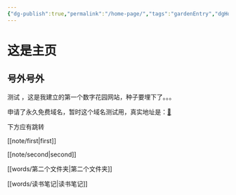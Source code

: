 ```yaml
---
{"dg-publish":true,"permalink":"/home-page/","tags":"gardenEntry","dgHomeLink":true,"dgPassFrontmatter":false,"dgShowBacklinks":false,"dgShowLocalGraph":true,"dgShowInlineTitle":false}
---
```



# 这是主页
## 号外号外

测试 ，这是我建立的第一个数字花园网站，种子要埋下了。。。

申请了永久免费域名，暂时这个域名测试用，真实地址是：[💎 ](https://rnzi.netlify.app)



下方应有跳转

 [[note/first|first]]

[[note/second|second]]

[[words/第二个文件夹|第二个文件夹]]

[[words/读书笔记|读书笔记]]